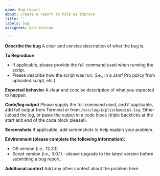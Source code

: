 ```yaml
---
name: Bug report
about: Create a report to help us improve
title: ''
labels: bug
assignees: dan-snelson

---
```


**Describe the bug**
A clear and concise description of what the bug is.

**To Reproduce**
 - If applicable, please provide the full command used when running the script.
 - Please describe how the script was run. (i.e., in a Jamf Pro policy from uploaded script, etc.)
 
**Expected behavior**
A clear and concise description of what you expected to happen.

**Code/log output**
Please supply the full command used, and if applicable, add full output from Terminal or from `/var/log/${plistDomain}.log`. Either upload the log, or paste the output in a code block (triple backticks at the start and end of the code block please!).

**Screenshots**
If applicable, add screenshots to help explain your problem.

**Environment (please complete the following information):**
 - OS version (i.e., 12.3.1)
 - Script version (i.e., 0.0.1) - please upgrade to the latest version before submitting a bug report.

**Additional context**
Add any other context about the problem here.
